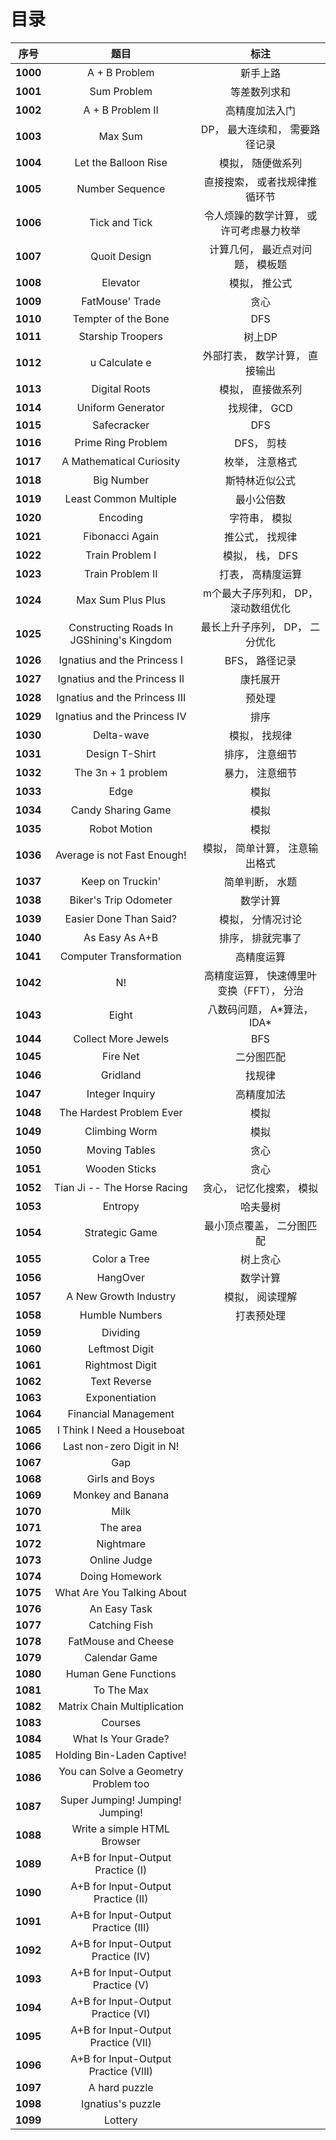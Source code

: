 # 目录

| 序号 | 题目 | 标注 |
| :-: | :-: | :-: |
| <b>1000</b> | A + B Problem | 新手上路 |
| <b>1001</b> | Sum Problem | 等差数列求和 |
| <b>1002</b> | A + B Problem II | 高精度加法入门 |
| <b>1003</b> | Max Sum | DP， 最大连续和， 需要路径记录 |
| <b>1004</b> | Let the Balloon Rise | 模拟， 随便做系列 |
| <b>1005</b> | Number Sequence | 直接搜索， 或者找规律推循环节 |
| <b>1006</b> | Tick and Tick | 令人烦躁的数学计算， 或许可考虑暴力枚举 |
| <b>1007</b> | Quoit Design | 计算几何， 最近点对问题， 模板题 |
| <b>1008</b> | Elevator | 模拟， 推公式 |
| <b>1009</b> | FatMouse' Trade | 贪心 |
| <b>1010</b> | Tempter of the Bone | DFS |
| <b>1011</b> | Starship Troopers | 树上DP |
| <b>1012</b> | u Calculate e | 外部打表， 数学计算， 直接输出 |
| <b>1013</b> | Digital Roots | 模拟， 直接做系列 |
| <b>1014</b> | Uniform Generator | 找规律， GCD |
| <b>1015</b> | Safecracker | DFS |
| <b>1016</b> | Prime Ring Problem | DFS， 剪枝 |
| <b>1017</b> | A Mathematical Curiosity | 枚举， 注意格式 |
| <b>1018</b> | Big Number | 斯特林近似公式 |
| <b>1019</b> | Least Common Multiple | 最小公倍数 |
| <b>1020</b> | Encoding | 字符串， 模拟 |
| <b>1021</b> | Fibonacci Again | 推公式， 找规律 |
| <b>1022</b> | Train Problem I | 模拟， 栈， DFS |
| <b>1023</b> | Train Problem II | 打表， 高精度运算 |
| <b>1024</b> | Max Sum Plus Plus | m个最大子序列和， DP， 滚动数组优化 |
| <b>1025</b> | Constructing Roads In JGShining's Kingdom | 最长上升子序列， DP， 二分优化 |
| <b>1026</b> | Ignatius and the Princess I | BFS， 路径记录 |
| <b>1027</b> | Ignatius and the Princess II | 康托展开 |
| <b>1028</b> | Ignatius and the Princess III | 预处理 |
| <b>1029</b> | Ignatius and the Princess IV | 排序 |
| <b>1030</b> | Delta-wave | 模拟， 找规律 |
| <b>1031</b> | Design T-Shirt | 排序， 注意细节 |
| <b>1032</b> | The 3n + 1 problem | 暴力， 注意细节 |
| <b>1033</b> | Edge | 模拟 |
| <b>1034</b> | Candy Sharing Game | 模拟 |
| <b>1035</b> | Robot Motion | 模拟 |
| <b>1036</b> | Average is not Fast Enough! | 模拟， 简单计算， 注意输出格式 |
| <b>1037</b> | Keep on Truckin' | 简单判断， 水题 |
| <b>1038</b> | Biker's Trip Odometer | 数学计算 |
| <b>1039</b> | Easier Done Than Said? | 模拟， 分情况讨论 |
| <b>1040</b> | As Easy As A+B | 排序， 排就完事了 |
| <b>1041</b> | Computer Transformation | 高精度运算 |
| <b>1042</b> | N! | 高精度运算， 快速傅里叶变换（FFT）， 分治 |
| <b>1043</b> | Eight | 八数码问题， A\*算法， IDA\* |
| <b>1044</b> | Collect More Jewels | BFS |
| <b>1045</b> | Fire Net | 二分图匹配 |
| <b>1046</b> | Gridland | 找规律 |
| <b>1047</b> | Integer Inquiry | 高精度加法 |
| <b>1048</b> | The Hardest Problem Ever | 模拟 |
| <b>1049</b> | Climbing Worm | 模拟 |
| <b>1050</b> | Moving Tables | 贪心 |
| <b>1051</b> | Wooden Sticks | 贪心 |
| <b>1052</b> | Tian Ji -- The Horse Racing | 贪心， 记忆化搜索， 模拟 |
| <b>1053</b> | Entropy | 哈夫曼树 |
| <b>1054</b> | Strategic Game | 最小顶点覆盖， 二分图匹配 |
| <b>1055</b> | Color a Tree | 树上贪心 |
| <b>1056</b> | HangOver | 数学计算 |
| <b>1057</b> | A New Growth Industry | 模拟， 阅读理解 |
| <b>1058</b> | Humble Numbers | 打表预处理 |
| <b>1059</b> | Dividing |  |
| <b>1060</b> | Leftmost Digit |  |
| <b>1061</b> | Rightmost Digit |  |
| <b>1062</b> | Text Reverse |  |
| <b>1063</b> | Exponentiation |  |
| <b>1064</b> | Financial Management |  |
| <b>1065</b> | I Think I Need a Houseboat |  |
| <b>1066</b> | Last non-zero Digit in N! |  |
| <b>1067</b> | Gap |  |
| <b>1068</b> | Girls and Boys |  |
| <b>1069</b> | Monkey and Banana |  |
| <b>1070</b> | Milk |  |
| <b>1071</b> | The area |  |
| <b>1072</b> | Nightmare |  |
| <b>1073</b> | Online Judge |  |
| <b>1074</b> | Doing Homework |  |
| <b>1075</b> | What Are You Talking About |  |
| <b>1076</b> | An Easy Task |  |
| <b>1077</b> | Catching Fish |  |
| <b>1078</b> | FatMouse and Cheese |  |
| <b>1079</b> | Calendar Game |  |
| <b>1080</b> | Human Gene Functions |  |
| <b>1081</b> | To The Max |  |
| <b>1082</b> | Matrix Chain Multiplication |  |
| <b>1083</b> | Courses |  |
| <b>1084</b> | What Is Your Grade? |  |
| <b>1085</b> | Holding Bin-Laden Captive! |  |
| <b>1086</b> | You can Solve a Geometry Problem too |  |
| <b>1087</b> | Super Jumping! Jumping! Jumping! |  |
| <b>1088</b> | Write a simple HTML Browser |  |
| <b>1089</b> | A+B for Input-Output Practice (I) |  |
| <b>1090</b> | A+B for Input-Output Practice (II) |  |
| <b>1091</b> | A+B for Input-Output Practice (III) |  |
| <b>1092</b> | A+B for Input-Output Practice (IV) |  |
| <b>1093</b> | A+B for Input-Output Practice (V) |  |
| <b>1094</b> | A+B for Input-Output Practice (VI) |  |
| <b>1095</b> | A+B for Input-Output Practice (VII) |  |
| <b>1096</b> | A+B for Input-Output Practice (VIII) |  |
| <b>1097</b> | A hard puzzle |  |
| <b>1098</b> | Ignatius's puzzle |  |
| <b>1099</b> | Lottery |  |
